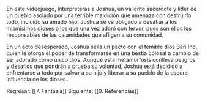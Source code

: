   
En este videojuego, interpretarás a Joshua, un valiente sacerdote y líder de un pueblo asolado por una terrible maldición que amenaza con destruirlo todo, incluido su amado hijo. Joshua se ve obligado a desafiar a los mismísimos dioses a los que una vez adoró con fervor, pues son ellos los responsables de las calamidades que afligen a su comunidad.

En un acto desesperado, Joshua sella un pacto con el temible dios Bari Ino, quien le otorga el poder de transformarse en una bestia colosal a cambio de ser adorado como único dios. Aunque esta metamorfosis conlleva peligros y desafíos que pondrán a prueba su voluntad, Joshua está decidido a enfrentarse a todo por salvar a su hijo y liberar a su pueblo de la oscura influencia de los dioses.

Regresar: [[7. Fantasía]]
Siguiente: [[9. Referencias]]
